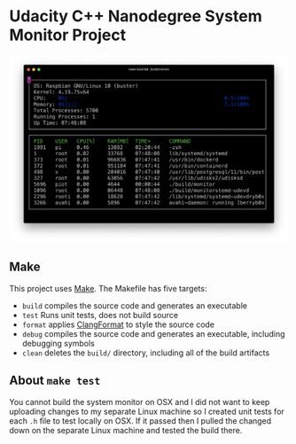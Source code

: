 # Udacity C++ Nanodegree System Monitor Project

![final build](./img/final.png)

## Make
This project uses [Make](https://www.gnu.org/software/make/). The Makefile has five targets:
* `build`  compiles the source code and generates an executable
* `test`   Runs unit tests, does not build source
* `format` applies [ClangFormat](https://clang.llvm.org/docs/ClangFormat.html) to style the source code
* `debug`  compiles the source code and generates an executable, including debugging symbols
* `clean`  deletes the `build/` directory, including all of the build artifacts

## About `make test`
You cannot build the system monitor on OSX and I did not want to keep uploading changes to my separate Linux machine so I created unit tests for each `.h` file to test locally on OSX. If it passed then I pulled the changed down on the separate Linux machine and tested the build there.